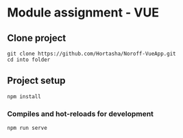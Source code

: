 # Module assignment - VUE

## Clone project
```
git clone https://github.com/Hortasha/Noroff-VueApp.git
cd into folder
```

## Project setup
```
npm install
```

### Compiles and hot-reloads for development
```
npm run serve
```
